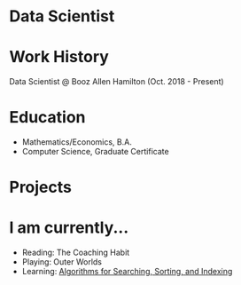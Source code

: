 # Data Scientist

# Work History
Data Scientist @ Booz Allen Hamilton (Oct. 2018 - Present)

# Education
- Mathematics/Economics, B.A.
- Computer Science, Graduate Certificate

# Projects

# I am currently...
- Reading: The Coaching Habit
- Playing: Outer Worlds
- Learning: [Algorithms for Searching, Sorting, and Indexing](https://www.coursera.org/learn/algorithms-searching-sorting-indexing/home)

<!--
**berryml/berryml** is a ✨ _special_ ✨ repository because its `README.md` (this file) appears on your GitHub profile.

Here are some ideas to get you started:

- 🔭 I’m currently working on ...
- 🌱 I’m currently learning ...
- 👯 I’m looking to collaborate on ...
- 🤔 I’m looking for help with ...
- 💬 Ask me about ...
- 📫 How to reach me: ...
- 😄 Pronouns: ...
- ⚡ Fun fact: ...
-->
